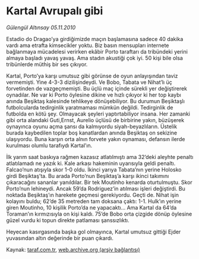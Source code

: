 # Kartal Avrupalı gibi

*Gülengül Altınsay 05.11.2010*

<div class="yazi"><p>Estadio do Dragao’ya girdiğimizde maçın başlamasına sadece 40 dakika vardı ama etrafta kimsecikler yoktu. Biz basın mensupları internete bağlanmaya mücadelesi verirken ekâbir Porto taraftarı da tribündeki yerini almaya başladı yavaş yavaş. Ama stadın akustiği çok iyi. 50 kişi bile olsa tribünlerde müthiş bir ses çıkıyor.</p>
<p>Kartal, Porto’ya karşı umutsuz gibi görünse de oyun anlayışından taviz vermemişti. Yine 4-3-3 dizilişindeydi. Ve Bobo, Tabata ve Nihat’lı üç forvetinden de vazgeçmemişti. Bu üçlü maç içinde sürekli yer değiştirerek oynadılar. Ne var ki Porto öylesine dikine ve hızlı çıkıyor ki her top kaybı anında Beşiktaş kalesinde tehlikeye dönüşebiliyor. Bu durumun Beşiktaşlı futbolcularda tedirginlik yaratmaması mümkün değildi. Tedirginlik de futbolda en kötü şey. Olmayacak şeyleri yaptırtabiliyor insana. Her zamanki gibi orta alandaki Guti,Ernst, Aurelio üçlüsü de birbirine yakın, büzüşerek oynayınca oyunu açma şansı da kalmıyordu siyah-beyazlıların. Üstelik burada kaybedilen toplar boş kanatlardan anında Beşiktaş on sekizine ulaşıyordu. Buna karşın orta alnın forvete yakın oynaması, defansın ilerde kurulması olumlu tarafıydı Kartal’ın.</p>
<p>İlk yarım saat baskıya rağmen kazasız atlatılmıştı ama 32’deki aleyhte penaltı atlatılamadı ne yazık ki. Kale arkası hakeminin uyarısıyla geldi penaltı. Falcao’nun atışıyla skor 1-0 oldu. İkinci yarıya Tabata’nın yerine Holosko girdi Beşiktaş’ta. Bu arada Porto’nun Beşiktaş’a karşı ikinci takımını çıkaracağını sananlar yanıldılar. Bir tek Moutinho kenarda oturtulmuştu. Skor Porto’nun lehineydi. Ancak 59’da Rodriguez’in atılması işleri değiştirdi. Bu noktada Beşiktaş’ın harekete geçmesi gerekiyordu. Geçti de. Nihat işin kolayını buldu; 62’de 35 metreden tam doksana çaktı: 1-1. Hulk’ın yerine giren Moutinho, 10 kişilik Porto’da ne yapacaktı... Ama Kartal da 64’da Toraman’ın kırmızısıyla on kişi kaldı. 75’de Bobo orta çizgide dönüp öylesine güzel vurdu ki topun direkte patlaması şanssızlıktı.</p>
<p>Heyecan kasırgasında başka gol olmayınca, Kartal umutsuz gittiği Ejder yuvasından altın değerinde bir puan çıkardı.</p></div>

Kaynak: [taraf.com.tr](http://www.taraf.com.tr:80/gulengul-altinsay/makale-kartal-avrupali-gibi.htm), [web.archive.org (arşiv bağlantısı)](http://web.archive.org/web/20101107060922/http://www.taraf.com.tr:80/gulengul-altinsay/makale-kartal-avrupali-gibi.htm)
